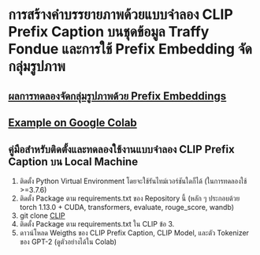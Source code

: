 # การสร้างคำบรรยายภาพด้วยแบบจำลอง CLIP Prefix Caption บนชุดข้อมูล Traffy Fondue และการใช้ Prefix Embedding จัดกลุ่มรูปภาพ
## [ผลการทดลองจัดกลุ่มรูปภาพด้วย Prefix Embeddings](https://wandb.ai/sahaz/prefix_embed_traffyV4/reports/Weave-traffyv8-22-11-25-14-15-18---VmlldzozMDMzNDMy?accessToken=7pmmkulcigofd0acltil0zqv5rney73yowlvbra5ro70uabzzm0r53hh1y8dqu4v)
## [Example on Google Colab](https://colab.research.google.com/drive/1k87uXkK9Zz5wwxOsNpZ3d0o48v6vaMaP?usp=sharing)

## คู่มือสำหรับติดตั้งและทดลองใช้งานแบบจำลอง CLIP Prefix Caption บน Local Machine
1. ติดตั้ง Python Virtual Environment โดยจะใช้รันไทม์เวอร์ชันใดก็ได้ (ในการทดลองใช้ >=3.7.6)
2. ติดตั้ง Package ตาม requirements.txt ของ Repository นี้ (หลัก ๆ ประกอบด้วย torch 1.13.0 + CUDA, transformers, evaluate, rouge_score, wandb)
3. git clone [CLIP](https://github.com/openai/CLIP)
4. ติดตั้ง Package ตาม requirements.txt ใน CLIP ข้อ 3.
5. ดาวน์โหลด Weigths ของ CLIP Prefix Caption, CLIP Model, และตัว Tokenizer ของ GPT-2 (ดูตัวอย่างได้ใน Colab)
